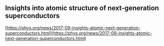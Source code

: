 ## Insights into atomic structure of next-generation superconductors
  
  [https://phys.org/news/2017-09-insights-atomic-next-generation-superconductors.html](https://phys.org/news/2017-09-insights-atomic-next-generation-superconductors.html)